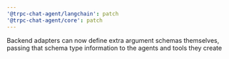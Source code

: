 ```yaml
---
'@trpc-chat-agent/langchain': patch
'@trpc-chat-agent/core': patch
---
```


Backend adapters can now define extra argument schemas themselves, passing that schema type information to the agents and tools they create
